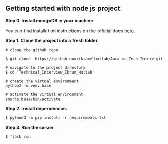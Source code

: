 ## Getting started with node js project


**Step 0. Install mongoDB in your machine**

You can find installation instructions on the official docs [here](https://docs.mongodb.com/manual/tutorial/install-mongodb-on-windows/).

**Step 1. Clone the project into a fresh folder**
```
# clone the github repo

$ git clone 'https://github.com/ikramelhattab/Aura.se_Tech_Interv.git

# navigate to the project directory
$ cd 'Technical_Interview_Ikram_Hattab'

# create the virtual environment 
python3 -m venv base

# activate the virtual environment
source base/bin/activate
```

**Step 2. Install dependencies**
```
$ python3 -m pip install -r requirements.txt

```

**Step 3. Run the server**
```
$ flask run 
```
